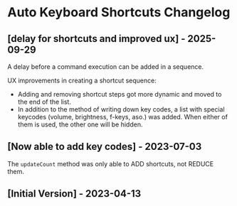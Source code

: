 # Auto Keyboard Shortcuts Changelog

## [delay for shortcuts and improved ux] - 2025-09-29

A delay before a command execution can be added in a sequence.

UX improvements in creating a shortcut sequence:

- Adding and removing shortcut steps got more dynamic and moved to the end of the list.
- In addition to the method of writing down key codes, a list with special keycodes (volume, brightness, f-keys, aso.) was added. When either of them is used, the other one will be hidden.

## [Now able to add key codes] - 2023-07-03

The `updateCount` method was only able to ADD shortcuts, not REDUCE them.

## [Initial Version] - 2023-04-13
